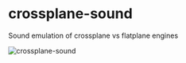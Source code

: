 # crossplane-sound
Sound emulation of crossplane vs flatplane engines

![crossplane-sound](/crossplaneflatplane.png)
